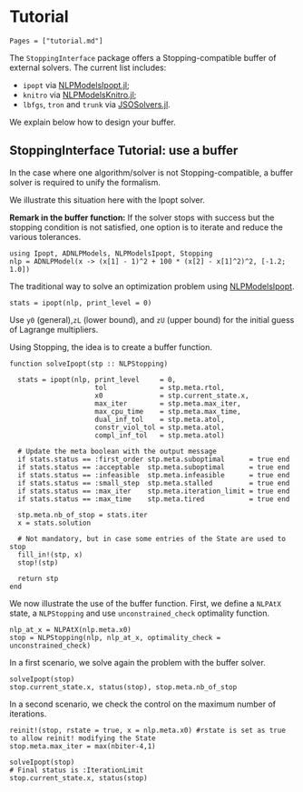 # Tutorial

```@contents
Pages = ["tutorial.md"]
```

The `StoppingInterface` package offers a Stopping-compatible buffer of external solvers.
The current list includes:
- `ipopt` via [NLPModelsIpopt.jl](https://github.com/JuliaSmoothOptimizers/NLPModelsIpopt.jl);
- `knitro` via [NLPModelsKnitro.jl](https://github.com/JuliaSmoothOptimizers/NLPModelsKnitro.jl);
- `lbfgs`, `tron` and `trunk` via [JSOSolvers.jl](https://github.com/JuliaSmoothOptimizers/NLPModelsIpopt.jl).

We explain below how to design your buffer.

## StoppingInterface Tutorial: use a buffer

In the case where one algorithm/solver is not Stopping-compatible,
a buffer solver is required to unify the formalism.

We illustrate this situation here with the Ipopt solver.

**Remark in the buffer function:** If the solver stops with success
but the stopping condition is not satisfied, one option is to iterate
and reduce the various tolerances.

```@example 1
using Ipopt, ADNLPModels, NLPModelsIpopt, Stopping
nlp = ADNLPModel(x -> (x[1] - 1)^2 + 100 * (x[2] - x[1]^2)^2, [-1.2; 1.0])
```

The traditional way to solve an optimization problem using [NLPModelsIpopt](https://github.com/JuliaSmoothOptimizers/NLPModelsIpopt.jl).
```@example 1
stats = ipopt(nlp, print_level = 0)
```
Use `y0` (general),`zL` (lower bound), and `zU` (upper bound) for the initial guess of Lagrange multipliers.

Using Stopping, the idea is to create a buffer function.
```@example 1
function solveIpopt(stp :: NLPStopping)

  stats = ipopt(nlp, print_level     = 0,
                     tol             = stp.meta.rtol,
                     x0              = stp.current_state.x,
                     max_iter        = stp.meta.max_iter,
                     max_cpu_time    = stp.meta.max_time,
                     dual_inf_tol    = stp.meta.atol,
                     constr_viol_tol = stp.meta.atol,
                     compl_inf_tol   = stp.meta.atol)

  # Update the meta boolean with the output message
  if stats.status == :first_order stp.meta.suboptimal      = true end
  if stats.status == :acceptable  stp.meta.suboptimal      = true end
  if stats.status == :infeasible  stp.meta.infeasible      = true end
  if stats.status == :small_step  stp.meta.stalled         = true end
  if stats.status == :max_iter    stp.meta.iteration_limit = true end
  if stats.status == :max_time    stp.meta.tired           = true end

  stp.meta.nb_of_stop = stats.iter
  x = stats.solution

  # Not mandatory, but in case some entries of the State are used to stop
  fill_in!(stp, x)
  stop!(stp)

  return stp
end
```

We now illustrate the use of the buffer function. First, we define a `NLPAtX` state, a `NLPStopping` and use `unconstrained_check` optimality function.
```@example 1
nlp_at_x = NLPAtX(nlp.meta.x0)
stop = NLPStopping(nlp, nlp_at_x, optimality_check = unconstrained_check)
```

In a first scenario, we solve again the problem with the buffer solver.
```@example 1
solveIpopt(stop)
stop.current_state.x, status(stop), stop.meta.nb_of_stop
```

In a second scenario, we check the control on the maximum number of iterations.
```@example 1
reinit!(stop, rstate = true, x = nlp.meta.x0) #rstate is set as true to allow reinit! modifying the State
stop.meta.max_iter = max(nbiter-4,1)

solveIpopt(stop)
# Final status is :IterationLimit
stop.current_state.x, status(stop)
```
